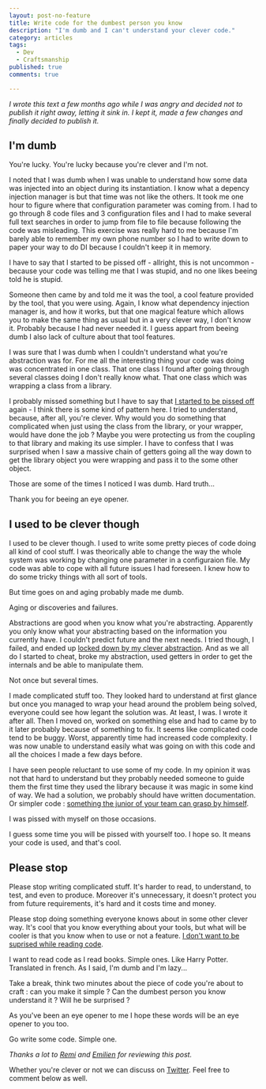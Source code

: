 ```yaml
---
layout: post-no-feature
title: Write code for the dumbest person you know
description: "I'm dumb and I can't understand your clever code."
category: articles
tags:
  - Dev
  - Craftsmanship
published: true
comments: true

---
```


*I wrote this text a few months ago while I was angry and decided not to publish it right away, letting it sink in. I kept it, made a few changes and finally decided to publish it.*

## I'm dumb

You're lucky. You're lucky because you're clever and I'm not.

I noted that I was dumb when I was unable to understand how some data was injected into an object during its instantiation.
I know what a depency injection manager is but that time was not like the others. It took me one hour to figure where that configuration parameter was coming from. I had to go through 8 code files and 3 configuration files and I had to make several full text searches in order to jump from file to file because following the code was misleading. This exercise was really hard to me because I'm barely able to remember my own phone number so I had to write down to paper your way to do DI because I couldn't keep it in memory.

I have to say that I started to be pissed off - allright, this is not uncommon - because your code was telling me that I was stupid, and no one likes beeing told he is stupid.

Someone then came by and told me it was the tool, a cool feature provided by the tool, that you were using. Again, I know what dependency injection manager is, and how it works, but that one magical feature which allows you to make the same thing as usual but in a very clever way, I don't know it. Probably because I had never needed it. I guess appart from beeing dumb I also lack of culture about that tool features.

I was sure that I was dumb when I couldn't understand what you're abstraction was for. For me all the interesting thing your code was doing was concentrated in one class. That one class I found after going through several classes doing I don't really know what. That one class which was wrapping a class from a library.

I probably missed something but I have to say that [I started to be pissed off](https://twitter.com/Selrahcd/status/701794483726323712) again - I think there is some kind of pattern here. I tried to understand, because, after all, you're clever. Why would you do something that complicated when just using the class from the library, or your wrapper, would have done the job ? Maybe you were protecting us from the coupling to that library and making its use simpler. I have to confess that I was surprised when I saw a massive chain of getters going all the way down to get the library object you were wrapping and pass it to the some other object.

Those are some of the times I noticed I was dumb. Hard truth...

Thank you for beeing an eye opener.


## I used to be clever though

I used to be clever though. I used to write some pretty pieces of code doing all kind of cool stuff. I was theorically able to change the way the whole system was working by changing one parameter in a configuraion file. My code was able to cope with all future issues I had foreseen. I knew how to do some tricky things with all sort of tools.

But time goes on and aging probably made me dumb.

Aging or discoveries and failures.

Abstractions are good when you know what you're abstracting. Apparently you only know what your abstracting based on the information you currently have. I couldn't predict future and the next needs. I tried though, I failed, and ended up [locked down by my clever abstraction](http://www.sandimetz.com/blog/2016/1/20/the-wrong-abstraction). And as we all do I started to cheat, broke my abstraction, used getters in order to get the internals and be able to manipulate them.

Not once but several times.

I made complicated stuff too. They looked hard to understand at first glance but once you managed to wrap your head around the problem being solved, everyone could see how legant the solution was. At least, I was. I wrote it after all. Then I moved on, worked on something else and had to came by to it later probably because of something to fix. It seems like complicated code tend to be buggy. Worst, apparently time had increased code complexity. I was now unable to understand easily what was going on with this code and all the choices I made a few days before.

I have seen people reluctant to use some of my code. In my opinion it was not that hard to understand but they probably needed someone to guide them the first time they used the library because it was magic in some kind of way. We had a solution, we probably should have written documentation. Or simpler code : [something the junior of your team can grasp by himself](http://www.infoq.com/presentations/8-lines-code-refactoring).

I was pissed with myself on those occasions.

I guess some time you will be pissed with yourself too. I hope so. It means your code is used, and that's cool.

## Please stop

Please stop writing complicated stuff. It's harder to read, to understand, to test, and even to produce. Moreover it's unnecessary, it doesn't protect you from future requirements, it's hard and it costs time and money.

Please stop doing something everyone knows about in some other clever way. It's cool that you know everything about your tools, but what will be cooler is that you know when to use or not a feature. [I don't want to be suprised while reading code](https://en.wikipedia.org/wiki/Principle_of_least_astonishment).

I want to read code as I read books. Simple ones. Like Harry Potter. Translated in french. As I said, I'm dumb and I'm lazy...

Take a break, think two minutes about the piece of code you're about to craft : can you make it simple ? Can the dumbest person you know understand it ? Will he be surprised ?

As you've been an eye opener to me I hope these words will be an eye opener to you too.

Go write some code. Simple one.

*Thanks a lot to [Remi](https://twitter.com/remisan) and [Emilien](https://twitter.com/ouarzy) for reviewing this post.*


Whether you're clever or not we can discuss on [Twitter](https://twitter.com/selrahcd). Feel free to comment below as well.
